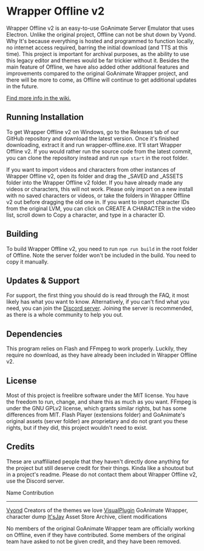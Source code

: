 # Wrapper Offline v2
Wrapper Offline v2 is an easy-to-use GoAnimate Server Emulator that uses Electron. Unlike the original project, Offline can not be shut down by Vyond. Why It's because everything is hosted and programmed to function locally, no internet access required, barring the initial download (and TTS at this time). This project is important for archival purposes, as the ability to use this legacy editor and themes would be far trickier without it. Besides the main feature of Offline, we have also added other additional features and improvements compared to the original GoAnimate Wrapper project, and there will be more to come, as Offline will continue to get additional updates in the future.

[Find more info in the wiki.](httpsgithub.comWrapper-OfflineWrapper-Offlinewiki)

## Running  Installation
To get Wrapper Offline v2 on Windows, go to the Releases tab of our GitHub repository and download the latest version. Once it's finished downloading, extract it and run wrapper-offline.exe. It'll start Wrapper Offline v2. If you would rather run the source code from the latest commit, you can clone the repository instead and run `npm start` in the root folder.

If you want to import videos and characters from other instances of Wrapper Offline v2, open its folder and drag the _SAVED and _ASSETS folder into the Wrapper Offline v2 folder. If you have already made any videos or characters, this will not work. Please only import on a new install with no saved characters or videos, or take the folders in Wrapper Offline v2 out before dragging the old one in. If you want to import character IDs from the original LVM, you can click on CREATE A CHARACTER in the video list, scroll down to Copy a character, and type in a character ID.

## Building
To build Wrapper Offline v2, you need to run `npm run build` in the root folder of Offline. Note the server folder won't be included in the build. You need to copy it manually.

## Updates & Support
For support, the first thing you should do is read through the FAQ, it most likely has what you want to know. Alternatively, if you can't find what you need, you can join the [Discord server](httpsdiscord.ggKf7BzSw). Joining the server is recommended, as there is a whole community to help you out.

## Dependencies
This program relies on Flash and FFmpeg to work properly. Luckily, they require no download, as they have already been included in Wrapper Offline v2.

## License
Most of this project is freelibre software under the MIT license. You have the freedom to run, change, and share this as much as you want.
FFmpeg is under the GNU GPLv2 license, which grants similar rights, but has some differences from MIT. Flash Player (extensions folder) and GoAnimate's original assets (server folder) are proprietary and do not grant you these rights, but if they did, this project wouldn't need to exist.

## Credits
These are unaffiliated people that they haven't directly done anything for the project but still deserve credit for their things. Kinda like a shoutout but in a project's readme. Please do not contact them about Wrapper Offline v2, use the Discord server.

Name  Contribution
----  ----
[Vyond](https://vyond.com)  Creators of the themes we love
[VisualPlugin](https://github.comWindows81)  GoAnimate Wrapper, character dump
[It'sJay](https://github.comPoleyMagik)  Asset Store Archive, client modifications

No members of the original GoAnimate Wrapper team are officially working on Offline, even if they have contributed. Some members of the original team have asked to not be given credit, and they have been removed.
